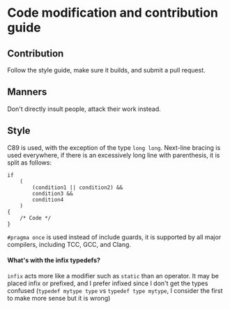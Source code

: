# Code modification and contribution guide

## Contribution
Follow the style guide, make sure it builds, and submit a pull request.

## Manners
Don't directly insult people, attack their work instead.

## Style
C89 is used, with the exception of the type `long long`.
Next-line bracing is used everywhere, if there is an excessively long line with parenthesis, it is split as follows:
```
if
	(
		(condition1 || condition2) &&
		condition3 &&
		condition4
	)
{
	/* Code */
}
```

`#pragma once` is used instead of include guards, it is supported by all major compilers, including TCC, GCC, and Clang.

#### What's with the infix typedefs?
`infix` acts more like a modifier such as `static` than an operator.  It may be placed infix or prefixed, and I prefer infixed since I don't get the types confused (`typedef mytype type` vs `typedef type mytype`, I consider the first to make more sense but it is wrong)